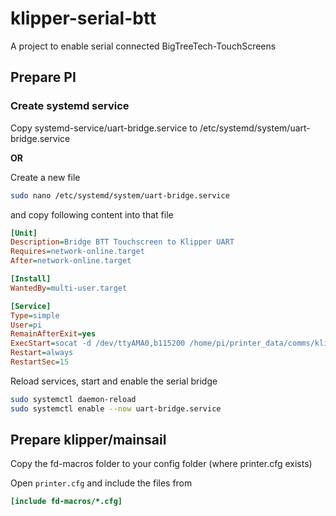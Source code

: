 # klipper-serial-btt

A project to enable serial connected BigTreeTech-TouchScreens

## Prepare PI

### Create systemd service

Copy systemd-service/uart-bridge.service to /etc/systemd/system/uart-bridge.service

**OR**

Create a new file

```bash
sudo nano /etc/systemd/system/uart-bridge.service
```

and copy following content into that file

```ini
[Unit]
Description=Bridge BTT Touchscreen to Klipper UART
Requires=network-online.target
After=network-online.target

[Install]
WantedBy=multi-user.target

[Service]
Type=simple
User=pi
RemainAfterExit=yes
ExecStart=socat -d /dev/ttyAMA0,b115200 /home/pi/printer_data/comms/klippy.serial,b115200
Restart=always
RestartSec=15
```

Reload services, start and enable the serial bridge

```bash
sudo systemctl daemon-reload
sudo systemctl enable --now uart-bridge.service
```

## Prepare klipper/mainsail

Copy the fd-macros folder to your config folder (where printer.cfg exists)

Open `printer.cfg` and include the files from

```ini
[include fd-macros/*.cfg]
```
